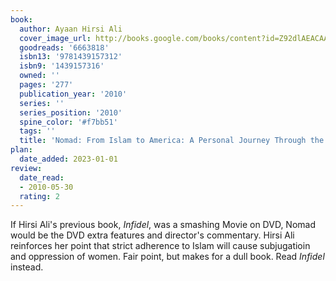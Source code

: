 ```yaml
---
book:
  author: Ayaan Hirsi Ali
  cover_image_url: http://books.google.com/books/content?id=Z92dlAEACAAJ&printsec=frontcover&img=1&zoom=1&source=gbs_api
  goodreads: '6663818'
  isbn13: '9781439157312'
  isbn9: '1439157316'
  owned: ''
  pages: '277'
  publication_year: '2010'
  series: ''
  series_position: '2010'
  spine_color: '#f7bb51'
  tags: ''
  title: 'Nomad: From Islam to America: A Personal Journey Through the Clash of Civilizations'
plan:
  date_added: 2023-01-01
review:
  date_read:
  - 2010-05-30
  rating: 2
---
```


If Hirsi Ali's previous book, <i>Infidel</i>, was a smashing Movie on DVD, Nomad would be the DVD extra features and director's commentary. Hirsi Ali reinforces her point that strict adherence to Islam will cause subjugatioin and oppression of women. Fair point, but makes for a dull book. Read<i> Infidel</i> instead.
